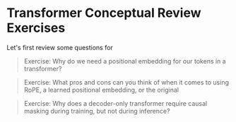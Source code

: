 # Transformer Conceptual Review Exercises

Let's first review some questions for 

> Exercise: Why do we need a positional embedding for our tokens in a
> transformer?

> Exercise: What pros and cons can you think of when it comes to using RoPE, a
> learned positional embedding, or the original 

> Exercise: Why does a decoder-only transformer require causal masking during
> training, but not during inference?
